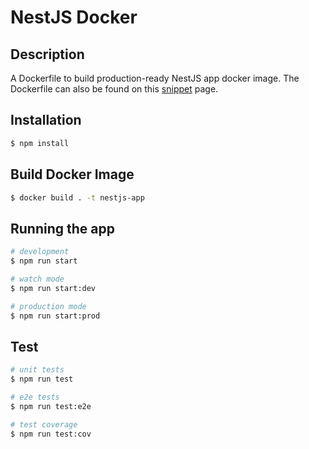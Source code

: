# NestJS Docker

## Description

A Dockerfile to build production-ready NestJS app docker image. The Dockerfile can also be found on this [snippet](https://www.emmanuelgautier.com/blog/snippets/nestjs-dockerfile) page.

## Installation

```bash
$ npm install
```

## Build Docker Image

```bash
$ docker build . -t nestjs-app
```

## Running the app

```bash
# development
$ npm run start

# watch mode
$ npm run start:dev

# production mode
$ npm run start:prod
```

## Test

```bash
# unit tests
$ npm run test

# e2e tests
$ npm run test:e2e

# test coverage
$ npm run test:cov
```
